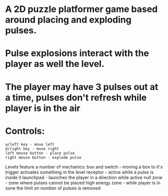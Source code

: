 # A 2D puzzle platformer game based around placing and exploding pulses. 
# Pulse explosions interact with the player as well the level. 
# The player may have 3 pulses out at a time, pulses don't refresh while player is in the air
# Controls:
	a/left key - move left
	d/right key - move right
	left mouse button - place pulse
	right mouse button - explode pulse

Levels feature a number of mechanics:
	box and switch - moving a box to it's trigger activates something in the level
	receptor - active while a pulse is inside it
	launchpad - launches the player in a direction while active
	null zone - zone where pulses cannot be placed
	high energy zone - while player is in zone the limit on number of pulses is removed
	